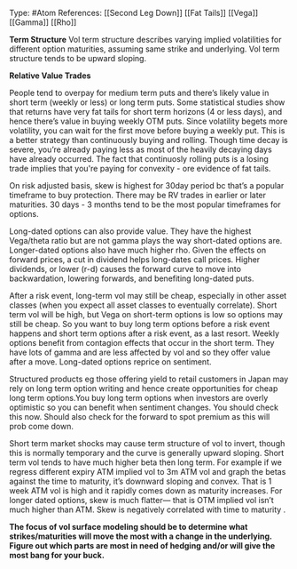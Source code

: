 Type: #Atom 
References: [[Second Leg Down]] [[Fat Tails]]
[[Vega]] [[Gamma]] [[Rho]]

**Term Structure**
Vol term structure describes varying implied volatilities for different option maturities, assuming same strike and underlying. Vol term structure tends to be upward sloping. 

**Relative Value Trades**

People tend to overpay for medium term puts and there’s likely value in short term (weekly or less) or long term puts. Some statistical studies show that returns have very fat tails for short term horizons (4 or less days), and hence there’s value in buying weekly OTM puts. Since volatility begets more volatility, you can wait for the first move before buying a weekly put. This is a better strategy than continuously buying and rolling. Though time decay is severe, you’re already paying less as most of the heavily decaying days have already occurred. The fact that continuosly rolling puts is a losing trade implies that you're paying for convexity - ore evidence of fat tails.

On risk adjusted basis, skew is highest for 30day period bc that’s a popular timeframe to buy protection. There may be RV trades in earlier or later maturities. 30 days - 3 months tend to be the most popular timeframes for options. 

Long-dated options can also provide value. They have the highest Vega/theta ratio but are not gamma plays the way short-dated options are. Longer-dated options also have much higher rho. Given the effects on forward prices, a cut in dividend helps long-dates call prices. Higher dividends, or lower (r-d) causes the forward curve to move into backwardation, lowering forwards, and benefiting long-dated puts.

After a risk event, long-term vol may still be cheap, especially in other asset classes (when you expect all asset classes to eventually correlate). Short term vol will be high, but Vega on short-term options is low so options may still be cheap. So you want to buy long term options before a risk event happens and short term options after a risk event, as a last resort. Weekly options benefit from contagion effects that occur in the short term. They have lots of gamma and are less affected by vol and so they offer value after a move. Long-dated options reprice on sentiment.

Structured products eg those offering yield to retail customers in Japan may rely on long term option writing and hence create opportunities for cheap long term options.You buy long term options when investors are overly optimistic so you can benefit when sentiment changes. You should check this now. Should also check for the forward to spot premium as this will prob come down.

Short term market shocks may cause term structure of vol to invert, though this is normally temporary and the curve is generally upward sloping. Short term vol tends to have much higher beta then long term. For example if we regress different expiry ATM implied vol to 3m ATM vol and graph the betas against the time to maturity, it’s downward sloping and convex. That is 1 week ATM vol is high and it rapidly comes down as maturity increases. For longer dated options, skew is much flatter— that is OTM implied vol isn’t much higher than ATM. Skew is negatively correlated with time to maturity .

**The focus of vol surface modeling should be to determine what strikes/maturities will move the most with a change in the underlying. Figure out which parts are most in need of hedging and/or will give the most bang for your buck.**
